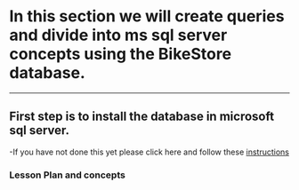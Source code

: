 # In this section we will create queries and divide into ms sql server concepts using the BikeStore database.
---


## First step is to install the database in microsoft sql server.
 -If you have not done this yet please click here and follow these [instructions](https://github.com/Juan-Zambrano/MSSQL_Example/tree/master/Lesson/BikeStore/Resource)
 
 
### Lesson Plan and concepts
